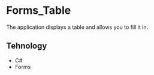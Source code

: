 # Forms_Table
The application displays a table and allows you to fill it in.

## Tehnology
- C#
- Forms
